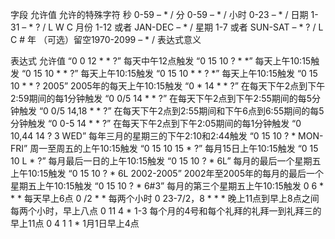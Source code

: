 
字段	允许值	允许的特殊字符
秒	0-59	– * /
分	0-59	– * /
小时	0-23	– * /
日期	1-31	– * ? / L W C
月份	1-12 或者 JAN-DEC	– * /
星期	1-7 或者 SUN-SAT	– * ? / L C #
年	（可选）留空1970-2099	– * /
表达式意义

表达式	允许值
“0 0 12 * * ?”	每天中午12点触发
“0 15 10 ? * *”	每天上午10:15触发
“0 15 10 * * ?”	每天上午10:15触发
“0 15 10 * * ? *”	每天上午10:15触发
“0 15 10 * * ? 2005”	2005年的每天上午10:15触发
“0 * 14 * * ?”	在每天下午2点到下午2:59期间的每1分钟触发
“0 0/5 14 * * ?”	在每天下午2点到下午2:55期间的每5分钟触发
“0 0/5 14,18 * * ?”	在每天下午2点到2:55期间和下午6点到6:55期间的每5分钟触发
“0 0-5 14 * * ?”	在每天下午2点到下午2:05期间的每1分钟触发
“0 10,44 14 ? 3 WED”	每年三月的星期三的下午2:10和2:44触发
“0 15 10 ? * MON-FRI”	周一至周五的上午10:15触发
“0 15 10 15 * ?”	每月15日上午10:15触发
“0 15 10 L * ?”	每月最后一日的上午10:15触发
“0 15 10 ? * 6L”	每月的最后一个星期五上午10:15触发
“0 15 10 ? * 6L 2002-2005”	2002年至2005年的每月的最后一个星期五上午10:15触发
“0 15 10 ? * 6#3”	每月的第三个星期五上午10:15触发
0 6 * * *	每天早上6点
0 /2 * *	每两个小时
0 23-7/2，8 * * *	晚上11点到早上8点之间每两个小时，早上八点
0 11 4 * 1-3	每个月的4号和每个礼拜的礼拜一到礼拜三的早上11点
0 4 1 1 *	1月1日早上4点